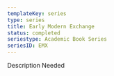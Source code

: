 ```yaml
---
templateKey: series
type: series
title: Early Modern Exchange
status: completed
seriestype: Academic Book Series
seriesID: EMX
---
```

Description Needed